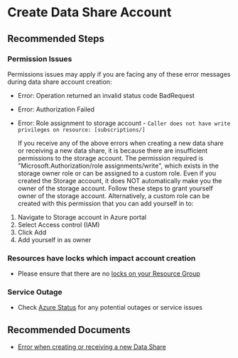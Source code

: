 <properties
    pageTitle="Create Data Share Account"
    description="Common root causes for data share account creation issues"
    service="microsoft.datashare"
    resource="shares"
    authors="desarkar"
    ms.author="desarkar"
    displayOrder=""
    selfHelpType="Generic"
    supportTopicIds="32675618"
    resourceTags=""
    productPesIds="16762"
    cloudEnvironments="public"
    articleId="datashare-create-datashareaccount"
/>

# Create Data Share Account

## **Recommended Steps**

### Permission Issues

Permissions issues may apply if you are facing any of these error messages during data share account creation:

* Error: Operation returned an invalid status code BadRequest
* Error: Authorization Failed
* Error: Role assignment to storage account - `Caller does not have write privileges on resource: [subscriptions/]`
	
	If you receive any of the above errors when creating a new data share or receiving a new data share, it is because there are insufficient permissions to the storage account. The permission required is "Microsoft.Authorization/role assignments/write", which exists in the storage owner role or can be assigned to a custom role. Even if you created the Storage account, it does NOT automatically make you the owner of the storage account. Follow these steps to grant yourself owner of the storage account. Alternatively, a custom role can be created with this permission that you can add yourself in to:
	
1. Navigate to Storage account in Azure portal
2. Select Access control (IAM)
3. Click Add
4. Add yourself in as owner

### Resources have locks which impact account creation

* Please ensure that there are no [locks on your Resource Group](https://docs.microsoft.com/azure/azure-resource-manager/resource-group-lock-resources)

### Service Outage

   * Check [Azure Status](https://status.azure.com/status) for any potential outages or service issues

## **Recommended Documents**

* [Error when creating or receiving a new Data Share](https://docs.microsoft.com/azure/data-share/data-share-troubleshoot#error-when-creating-or-receiving-a-new-data-share)<br>
